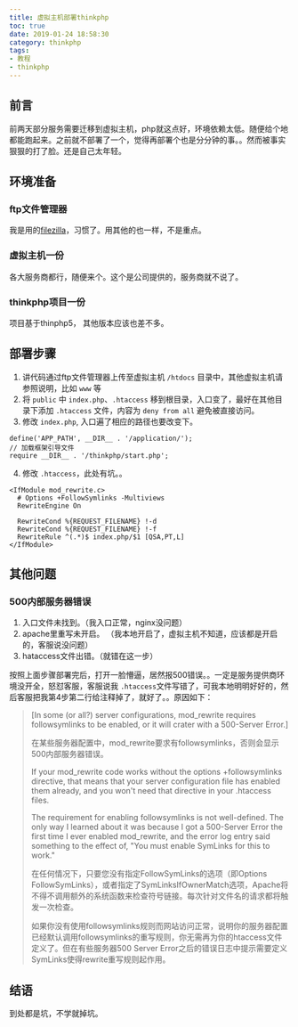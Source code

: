 ```yaml
---
title: 虚拟主机部署thinkphp
toc: true
date: 2019-01-24 18:58:30
category: thinkphp
tags:
- 教程
- thinkphp
---
```

## 前言
前两天部分服务需要迁移到虚拟主机，php就这点好，环境依赖太低。随便给个地都能跑起来。之前就不部署了一个，觉得再部署个也是分分钟的事。。然而被事实狠狠的打了脸。还是自己太年轻。
<!-- more -->
## 环境准备
### ftp文件管理器
我是用的[filezilla](https://filezilla-project.org/)，习惯了。用其他的也一样，不是重点。
### 虚拟主机一份
各大服务商都行，随便来个。这个是公司提供的，服务商就不说了。
### thinkphp项目一份
项目基于thinphp5， 其他版本应该也差不多。
## 部署步骤
1.   讲代码通过ftp文件管理器上传至虚拟主机 `/htdocs` 目录中，其他虚拟主机请参照说明，比如 `www` 等
2.   将 `public` 中 `index.php`、`.htaccess` 移到根目录，入口变了，最好在其他目录下添加 `.htaccess` 文件，内容为 `deny from all` 避免被直接访问。
3.   修改 `index.php`, 入口遍了相应的路径也要改变下。
```
define('APP_PATH', __DIR__ . '/application/');
// 加载框架引导文件
require __DIR__ . '/thinkphp/start.php';
```
4.  修改 `.htaccess`，此处有坑。。
```
<IfModule mod_rewrite.c>
  # Options +FollowSymlinks -Multiviews
  RewriteEngine On

  RewriteCond %{REQUEST_FILENAME} !-d
  RewriteCond %{REQUEST_FILENAME} !-f
  RewriteRule ^(.*)$ index.php/$1 [QSA,PT,L]
</IfModule>
```

## 其他问题
### 500内部服务器错误
1. 入口文件未找到。（我入口正常，nginx没问题）
2. apache里重写未开启。 （我本地开启了，虚拟主机不知道，应该都是开启的，客服说没问题）
3. hataccess文件出错。（就错在这一步）

按照上面步骤部署完后，打开一脸懵逼，居然报500错误。。一定是服务提供商环境没开全，怒怼客服，客服说我 `.htaccess`文件写错了，可我本地明明好好的，然后客服把我第4步第二行给注释掉了，就好了。。原因如下：

<blockquote>
[In some (or all?) server configurations, mod_rewrite requires followsymlinks to be enabled, or it will crater with a 500-Server Error.]

在某些服务器配置中，mod_rewrite要求有followsymlinks，否则会显示500内部服务器错误。

If your mod_rewrite code works without the options +followsymlinks directive, that means that your server configuration file has enabled them already, and you won't need that directive in your .htaccess files.

The requirement for enabling followsymlinks is not well-defined. The only way I learned about it was because I got a 500-Server Error the first time I ever enabled mod_rewrite, and the error log entry said something to the effect of, "You must enable SymLinks for this to work."

在任何情况下，只要您没有指定FollowSymLinks的选项（即Options FollowSymLinks），或者指定了SymLinksIfOwnerMatch选项，Apache将不得不调用额外的系统函数来检查符号链接。每次针对文件名的请求都将触发一次检查。

如果你没有使用followsymlinks规则而网站访问正常，说明你的服务器配置已经默认调用followsymlinks的重写规则，你无需再为你的htaccess文件定义了。但在有些服务器500 Server Error之后的错误日志中提示需要定义SymLinks使得rewrite重写规则起作用。

</blockquote>

## 结语
到处都是坑，不学就掉坑。